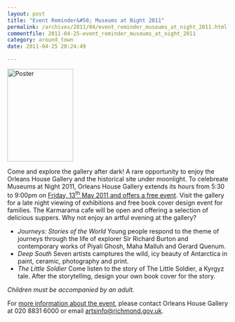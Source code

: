 ```yaml
---
layout: post
title: "Event Reminder&#58; Museums at Night 2011"
permalink: /archives/2011/04/event_reminder_museums_at_night_2011.html
commentfile: 2011-04-25-event_reminder_museums_at_night_2011
category: around_town
date: 2011-04-25 20:24:49

---
```


<a href="/assets/images/2011/PosterMuseumsAtNight_small.jpg" title="See larger version of - Poster"><img src="/assets/images/2011/PosterMuseumsAtNight_small_thumb.jpg" width="150" height="211" alt="Poster" class="photo right" /></a>

Come and explore the gallery after dark! A rare opportunity to enjoy the Orleans House Gallery and the historical site under moonlight. To celebreate Museums at Night 2011, Orleans House Gallery extends its hours from 5:30 to 9:00pm on [Friday, 13<sup>th</sup> May 2011 and offers a free event](/event/exhibition/200705142767). Visit the gallery for a late night viewing of exhibitions and free book cover design event for families. The Karmarama cafe will be open and offering a selection of delicious suppers. Why not enjoy an artful evening at the gallery?

-   *Journeys: Stories of the World* Young people respond to the theme of journeys through the life of explorer Sir Richard Burton and contemporary works of Piyali Ghosh, Maha Malluh and Gerard Quenum.
-   *Deep South* Seven artists camptures the wild, icy beauty of Antarctica in paint, ceramic, photography and print.
-   *The Little Soldier* Come listen to the story of The Little Soldier, a Kyrgyz tale. After the storytelling, design your own book cover for the story.

*Children must be accompanied by an adult.*

For [more information about the event](http://www.richmond.gov.uk/home/leisure_and_culture/arts/museums_at_night.htm), please contact Orleans House Gallery at 020 8831 6000 or email <artsinfo@richmond.gov.uk>.
